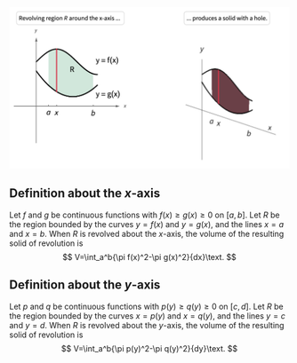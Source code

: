 
![](/assets/images/2022-02-08-22-05-37.png)
## Definition about the $x$-axis
Let $f$ and $g$ be continuous functions with $f(x)\geq g(x)\geq0$ on $[a,b]$. Let $R$ be the region bounded by the curves $y=f(x)$ and $y=g(x)$, and the lines $x=a$ and $x=b$. When $R$ is revolved about the $x$-axis, the volume of the resulting solid of revolution is
$$
V=\int_a^b{\pi f(x)^2-\pi g(x)^2}{dx}\text.
$$
## Definition about the $y$-axis
Let $p$ and $q$ be continuous functions with $p(y)\geq q(y)\geq0$ on $[c,d]$. Let $R$ be the region bounded by the curves $x=p(y)$ and $x=q(y)$, and the lines $y=c$ and $y=d$. When $R$ is revolved about the $y$-axis, the volume of the resulting solid of revolution is
$$
V=\int_a^b{\pi p(y)^2-\pi q(y)^2}{dy}\text.
$$
